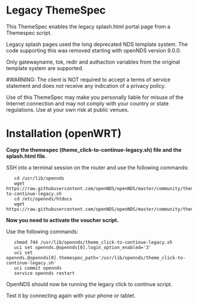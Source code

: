 # Legacy ThemeSpec
This ThemeSpec enables the legacy splash.html portal page from a Themespec script.

Legacy splash pages used the long deprecated NDS template system. The code supporting this was removed starting with openNDS version 9.0.0.

Only gatewayname, tok, redir and authaction variables from the original template system are supported.

#WARNING:
The client is NOT required to accept a terms of service statement and does not receive any indication of a privacy policy.

Use of this ThemeSpec may make you personally liable for misuse of the Internet connection and may not comply with your country or state regulations. Use at your own risk at public venues.

# Installation (openWRT)
**Copy the themespec (theme_click-to-continue-legacy.sh) file and the splash.html file.**

SSH into a terminal session on the router and use the following commands:

       cd /usr/lib/opennds
       wget https://raw.githubusercontent.com/openNDS/openNDS/master/community/themespec/theme_legacy/theme_click-to-continue-legacy.sh
       cd /etc/opennds/htdocs
       wget https://raw.githubusercontent.com/openNDS/openNDS/master/community/themespec/theme_legacy/splash.html

**Now you need to activate the voucher script.**

Use the following commands:

       chmod 744 /usr/lib/opennds/theme_click-to-continue-legacy.sh
       uci set opennds.@opennds[0].login_option_enabled='3'
       uci set opennds.@opennds[0].themespec_path='/usr/lib/opennds/theme_click-to-continue-legacy.sh'
       uci commit opennds
       service opennds restart

OpenNDS should now be running the legacy click to continue script.

Test it by connecting again with your phone or tablet.
